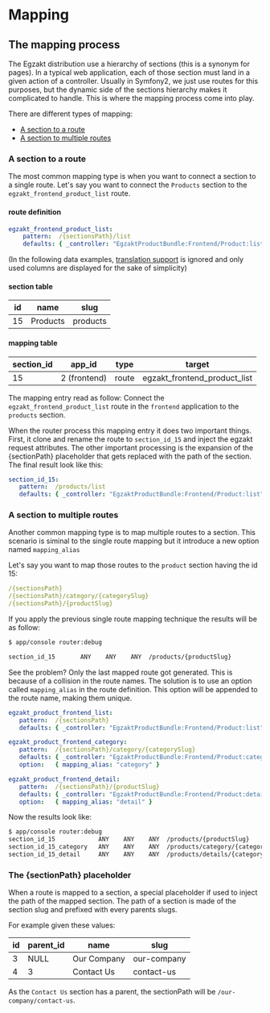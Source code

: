 Mapping
=========================

## The mapping process

The Egzakt distribution use a hierarchy of sections (this is a synonym for pages). In a typical web application, each of those section must land in a given action of a controller. Usually in Symfony2, we just use routes for this purposes, but the dynamic side of the sections hierarchy makes it complicated to handle. This is where the mapping process come into play.

There are different types of mapping:

- [A section to a route](#a-section-to-a-route)
- [A section to multiple routes](#a-section-to-multiple-routes)

### A section to a route

The most common mapping type is when you want to connect a section to a single route.
Let's say you want to connect the `Products` section to the `egzakt_frontend_product_list` route.

#### route definition
```yml
egzakt_frontend_product_list:
    pattern:  /{sectionsPath}/list
    defaults: { _controller: "EgzaktProductBundle:Frontend/Product:list" }
```

(In the following data examples, [translation support](todo) is ignored and only used columns are displayed for the sake of simplicity)

#### section table

| id            | name          | slug
| ------------- | ------------- | ------
| 15            | Products      | products

#### mapping table

| section_id    | app_id        | type   | target
| ------------- | ------------- | ------ | ---------
| 15            | 2 (frontend)  | route  | egzakt_frontend_product_list

The mapping entry read as follow: Connect the `egzakt_frontend_product_list` route in the `frontend` application to the `products` section.

When the router process this mapping entry it does two important things. First, it clone and rename the route to `section_id_15` and inject the egzakt request attributes. The other important processing is the expansion of the {sectionPath} placeholder that gets replaced with the path of the section. The final result look like this:

```yml
section_id_15:
   pattern:  /products/list
   defaults: { _controller: "EgzaktProductBundle:Frontend/Product:list" }
```

### A section to multiple routes

Another common mapping type is to map multiple routes to a section. This scenario is siminal to the single route mapping but it introduce a new option named `mapping_alias`

Let's say you want to map those routes to the `product` section having the id 15:

```yml
/{sectionsPath}
/{sectionsPath}/category/{categorySlug}
/{sectionsPath}/{productSlug}
```

If you apply the previous single route mapping technique the results will be as follow:

```bash
$ app/console router:debug

section_id_15       ANY    ANY    ANY  /products/{productSlug}
```

See the problem? Only the last mapped route got generated. This is because of a collision in the route names. The solution is to use an option called `mapping_alias` in the route definition. This option will be appended to the route name, making them unique.

```yml
egzakt_product_frontend_list:
   pattern:  /{sectionsPath}
   defaults: { _controller: "EgzaktProductBundle:Frontend/Product:list" }

egzakt_product_frontend_category:
   pattern:  /{sectionsPath}/category/{categorySlug}
   defaults: { _controller: "EgzaktProductBundle:Frontend/Product:category" }
   option:   { mapping_alias: "category" }

egzakt_product_frontend_detail:
   pattern:  /{sectionsPath}/{productSlug}
   defaults: { _controller: "EgzaktProductBundle:Frontend/Product:detail" }
   option:   { mapping_alias: "detail" }
```

Now the results look like:

```bash
$ app/console router:debug
section_id_15            ANY    ANY    ANY  /products/{productSlug}
section_id_15_category   ANY    ANY    ANY  /products/category/{categorySlug}
section_id_15_detail     ANY    ANY    ANY  /products/details/{categorySlug}
```

### The {sectionPath} placeholder

When a route is mapped to a section, a special placeholder if used to inject the path of the mapped section. The path of a section is made of the section slug and prefixed with every parents slugs.

For example given these values:

| id  | parent_id | name          | slug
| --- | --------- | ------------- | ------
| 3   | NULL      | Our Company   | our-company
| 4   | 3         | Contact Us    | contact-us

As the `Contact Us` section has a parent, the sectionPath will be `/our-company/contact-us`.